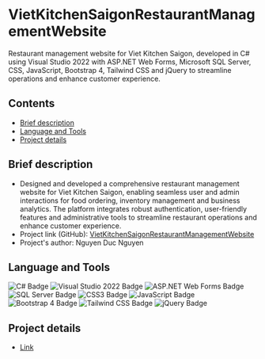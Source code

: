# VietKitchenSaigonRestaurantManagementWebsite 
Restaurant management website for Viet Kitchen Saigon, developed in C# using Visual Studio 2022 with ASP.NET Web Forms, Microsoft SQL Server, CSS, JavaScript, Bootstrap 4, Tailwind CSS and jQuery to streamline operations and enhance customer experience.

## Contents

- [Brief description](#brief-description)
- [Language and Tools](#language-and-tools)
- [Project details](#project-details)


## Brief description

- Designed and developed a comprehensive restaurant management website for Viet Kitchen Saigon, enabling seamless user and admin interactions for food ordering, inventory management and business analytics. The platform integrates robust authentication, user-friendly features and administrative tools to streamline restaurant operations and enhance customer experience.
- Project link (GitHub): [VietKitchenSaigonRestaurantManagementWebsite](https://github.com/nguyenducnguyen-web/VietKitchenSaigonRestaurantManagementWebsite)
- Project's author: Nguyen Duc Nguyen

## Language and Tools

![C# Badge](https://img.shields.io/badge/C%23-239120?logo=c-sharp&logoColor=fff&style=flat)
![Visual Studio 2022 Badge](https://img.shields.io/badge/Visual%20Studio%202022-5C2D91?logo=visualstudio&logoColor=fff&style=flat)
![ASP.NET Web Forms Badge](https://img.shields.io/badge/ASP.NET%20Web%20Forms-512BD4?logo=dotnet&logoColor=fff&style=flat)
![SQL Server Badge](https://img.shields.io/badge/SQL%20Server-CC2927?logo=microsoftsqlserver&logoColor=fff&style=flat)
![CSS3 Badge](https://img.shields.io/badge/CSS3-1572B6?logo=css3&logoColor=fff&style=flat)
![JavaScript Badge](https://img.shields.io/badge/JavaScript-F7DF1E?logo=javascript&logoColor=000&style=flat)
![Bootstrap 4 Badge](https://img.shields.io/badge/Bootstrap%204-7952B3?logo=bootstrap&logoColor=fff&style=flat)
![Tailwind CSS Badge](https://img.shields.io/badge/Tailwind%20CSS-06B6D4?logo=tailwindcss&logoColor=fff&style=flat)
![jQuery Badge](https://img.shields.io/badge/jQuery-0769AD?logo=jquery&logoColor=fff&style=flat)

## Project details

- [Link](https://docs.google.com/document/d/1uPrf4h1WJF3LIys45yiahokefhMTMDni/edit?usp=sharing&ouid=110380848989676522612&rtpof=true&sd=true)



